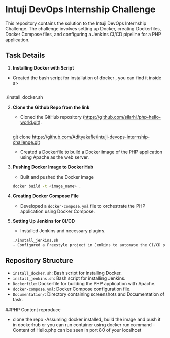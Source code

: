 # Intuji DevOps Internship Challenge

This repository contains the solution to the Intuji DevOps Internship Challenge. The challenge involves setting up Docker, creating Dockerfiles, Docker Compose files, and configuring a Jenkins CI/CD pipeline for a PHP application.

## Task Details


1.  **Installing Docker with Script**
   - Created the bash script for installation of docker , you can find it inside s>
        ```bash
   ./install_docker.sh

2. **Clone the Github Repo from the link**
   - Cloned the GitHub repository (https://github.com/silarhi/php-hello-world.git).
	 ```bash
   git clone https://github.com/Adityakafle/intuji-devops-internship-challenge.git
   - Created a Dockerfile to build a Docker image of the PHP application using Apache as the web server.

3. **Pushing Docker Image to Docker Hub**
   - Built and pushed the Docker image
	```bash
   docker build -t <image_name> .

4. **Creating Docker Compose File**
   - Developed a `docker-compose.yml` file to orchestrate the PHP application using Docker Compose.

5. **Setting Up Jenkins for CI/CD**
   - Installed Jenkins and necessary plugins.
	```bash
   	./install_jenkins.sh
   - Configured a Freestyle project in Jenkins to automate the CI/CD pipeline.

## Repository Structure

- `install_docker.sh`: Bash script for installing Docker.
- `install_jenkins.sh`: Bash script for installing Jenkins.
- `Dockerfile`: Dockerfile for building the PHP application with Apache.
- `docker-compose.yml`: Docker Compose configuration file.
- `Documentation/`: Directory containing screenshots and Documentation of task.

##PHP Content reproduce
- clone the repo
-Assuming docker installed, build the image and push it in dockerhub or you can run container using docker run command
-Content of Hello.php can be seen in port 80 of your localhost
